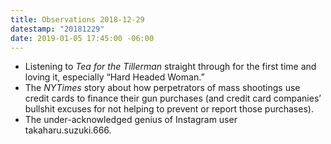 ```yaml
---
title: Observations 2018-12-29
datestamp: "20181229"
date: 2019-01-05 17:45:00 -06:00
---
```


- Listening to *Tea for the Tillerman* straight through for the first time and loving it, especially “Hard Headed Woman.”
- The *NYTimes* story about how perpetrators of mass shootings use credit cards to finance their gun purchases (and credit card companies’ bullshit excuses for not helping to prevent or report those purchases).
- The under-acknowledged genius of Instagram user takaharu.suzuki.666.
